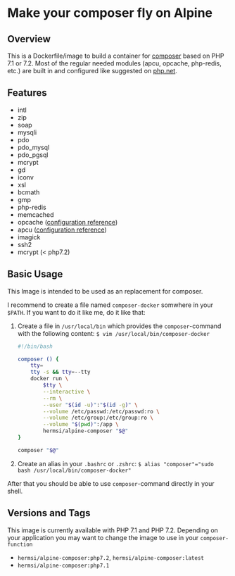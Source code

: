 # Make your composer fly on Alpine

## Overview
This is a Dockerfile/image to build a container for [composer](https://getcomposer.org/) based on PHP 7.1 or 7.2.
Most of the regular needed modules (apcu, opcache, php-redis, etc.) are built in and configured like suggested on [php.net](https://secure.php.net/).<br>

## Features
* intl
* zip
* soap
* mysqli
* pdo
* pdo_mysql
* pdo_pgsql
* mcrypt
* gd
* iconv
* xsl
* bcmath
* gmp
* php-redis
* memcached
* opcache ([configuration reference](https://secure.php.net/manual/en/opcache.installation.php))
* apcu ([configuration reference](https://secure.php.net/manual/en/apcu.configuration.php))
* imagick
* ssh2
* mcrypt (< php7.2)

## Basic Usage
This Image is intended to be used as an replacement for composer.

I recommend to create a file named `composer-docker` somwhere in your `$PATH`.
If you want to do it like me, do it like that:
   1. Create a file in `/usr/local/bin` which provides the `composer`-command with the following content:
        `$ vim /usr/local/bin/composer-docker`
        ```bash
        #!/bin/bash

        composer () {
            tty=
            tty -s && tty=--tty
            docker run \
                $tty \
                --interactive \
                --rm \
                --user "$(id -u)":"$(id -g)" \
                --volume /etc/passwd:/etc/passwd:ro \
                --volume /etc/group:/etc/group:ro \
                --volume "$(pwd)":/app \
                hermsi/alpine-composer "$@"
        }

        composer "$@"
        ```
   2. Create an alias in your `.bashrc` or `.zshrc`:
        `$ alias "composer"="sudo bash /usr/local/bin/composer-docker"`
 
After that you should be able to use `composer`-command directly in your shell.

## Versions and Tags
This image is currently available with PHP 7.1 and PHP 7.2.
Depending on your application you may want to change the image to use in your `composer-function`
* `hermsi/alpine-composer:php7.2`, `hermsi/alpine-composer:latest`
* `hermsi/alpine-composer:php7.1`
